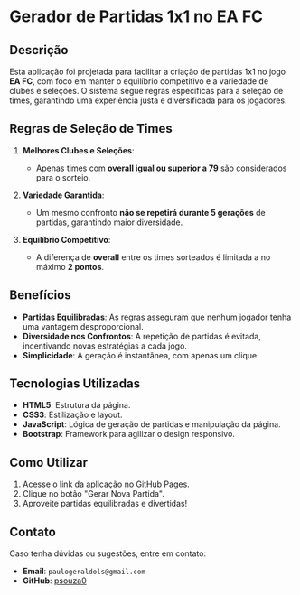 # Gerador de Partidas 1x1 no EA FC

## Descrição
Esta aplicação foi projetada para facilitar a criação de partidas 1x1 no jogo **EA FC**, com foco em manter o equilíbrio competitivo e a variedade de clubes e seleções. O sistema segue regras específicas para a seleção de times, garantindo uma experiência justa e diversificada para os jogadores.

## Regras de Seleção de Times
1.  **Melhores Clubes e Seleções**:
    * Apenas times com **overall igual ou superior a 79** são considerados para o sorteio.

2.  **Variedade Garantida**:
    * Um mesmo confronto **não se repetirá durante 5 gerações** de partidas, garantindo maior diversidade.

3.  **Equilíbrio Competitivo**:
    * A diferença de **overall** entre os times sorteados é limitada a no máximo **2 pontos**.

## Benefícios
- **Partidas Equilibradas**: As regras asseguram que nenhum jogador tenha uma vantagem desproporcional.
- **Diversidade nos Confrontos**: A repetição de partidas é evitada, incentivando novas estratégias a cada jogo.
- **Simplicidade**: A geração é instantânea, com apenas um clique.

## Tecnologias Utilizadas
- **HTML5**: Estrutura da página.
- **CSS3**: Estilização e layout.
- **JavaScript**: Lógica de geração de partidas e manipulação da página.
- **Bootstrap**: Framework para agilizar o design responsivo.

## Como Utilizar
1.  Acesse o link da aplicação no GitHub Pages.
2.  Clique no botão "Gerar Nova Partida".
3.  Aproveite partidas equilibradas e divertidas!

## Contato
Caso tenha dúvidas ou sugestões, entre em contato:
- **Email**: `paulogeraldols@gmail.com`
- **GitHub**: [psouza0](https://github.com/psouza0)